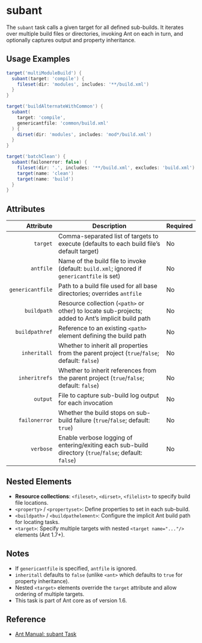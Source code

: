 # subant

The `subant` task calls a given target for all defined sub-builds. It iterates over multiple build files or directories, invoking Ant on each in turn, and optionally captures output and property inheritance.

## Usage Examples

```groovy
target('multiModuleBuild') {
  subant(target: 'compile') {
    fileset(dir: 'modules', includes: '**/build.xml')
  }
}

target('buildAlternateWithCommon') {
  subant(
    target: 'compile',
    genericantfile: 'common/build.xml'
  ) {
    dirset(dir: 'modules', includes: 'mod*/build.xml')
  }
}

target('batchClean') {
  subant(failonerror: false) {
    fileset(dir: '.', includes: '**/build.xml', excludes: 'build.xml')
    target(name: 'clean')
    target(name: 'build')
  }
}
```

## Attributes

|        Attribute | Description                                                                                            | Required |
|-----------------:|--------------------------------------------------------------------------------------------------------|----------|
|         `target` | Comma-separated list of targets to execute (defaults to each build file’s default target)              | No       |
|        `antfile` | Name of the build file to invoke (default: `build.xml`; ignored if `genericantfile` is set)            | No       |
| `genericantfile` | Path to a build file used for all base directories; overrides `antfile`                                | No       |
|      `buildpath` | Resource collection (`<path>` or other) to locate sub-projects; added to Ant’s implicit build path     | No       |
|   `buildpathref` | Reference to an existing `<path>` element defining the build path                                      | No       |
|     `inheritall` | Whether to inherit all properties from the parent project (`true`/`false`; default: `false`)           | No       |
|    `inheritrefs` | Whether to inherit references from the parent project (`true`/`false`; default: `false`)               | No       |
|         `output` | File to capture sub-build log output for each invocation                                               | No       |
|    `failonerror` | Whether the build stops on sub-build failure (`true`/`false`; default: `true`)                         | No       |
|        `verbose` | Enable verbose logging of entering/exiting each sub-build directory (`true`/`false`; default: `false`) | No       |

## Nested Elements

- **Resource collections**: `<fileset>`, `<dirset>`, `<filelist>` to specify build file locations.
- `<property>` / `<propertyset>`: Define properties to set in each sub-build.
- `<buildpath>` / `<buildpathelement>`: Configure the implicit Ant build path for locating tasks.
- `<target>`: Specify multiple targets with nested `<target name="..."/>` elements (Ant 1.7+).

## Notes

- If `genericantfile` is specified, `antfile` is ignored.
- `inheritall` defaults to `false` (unlike `<ant>` which defaults to `true` for property inheritance).
- Nested `<target>` elements override the `target` attribute and allow ordering of multiple targets.
- This task is part of Ant core as of version 1.6.

## Reference

- [Ant Manual: subant Task](https://ant.apache.org/manual/Tasks/subant.html)
